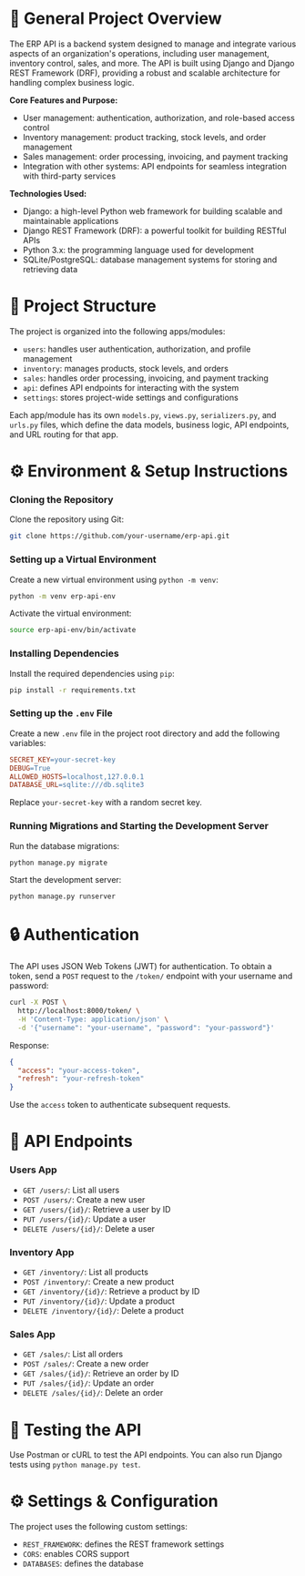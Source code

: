 **📘 General Project Overview**
=====================================

The ERP API is a backend system designed to manage and integrate various aspects of an organization's operations, including user management, inventory control, sales, and more. The API is built using Django and Django REST Framework (DRF), providing a robust and scalable architecture for handling complex business logic.

**Core Features and Purpose:**

* User management: authentication, authorization, and role-based access control
* Inventory management: product tracking, stock levels, and order management
* Sales management: order processing, invoicing, and payment tracking
* Integration with other systems: API endpoints for seamless integration with third-party services

**Technologies Used:**

* Django: a high-level Python web framework for building scalable and maintainable applications
* Django REST Framework (DRF): a powerful toolkit for building RESTful APIs
* Python 3.x: the programming language used for development
* SQLite/PostgreSQL: database management systems for storing and retrieving data

**🧱 Project Structure**
==========================

The project is organized into the following apps/modules:

* `users`: handles user authentication, authorization, and profile management
* `inventory`: manages products, stock levels, and orders
* `sales`: handles order processing, invoicing, and payment tracking
* `api`: defines API endpoints for interacting with the system
* `settings`: stores project-wide settings and configurations

Each app/module has its own `models.py`, `views.py`, `serializers.py`, and `urls.py` files, which define the data models, business logic, API endpoints, and URL routing for that app.

**⚙️ Environment & Setup Instructions**
==========================================

### Cloning the Repository

 Clone the repository using Git:
```bash
git clone https://github.com/your-username/erp-api.git
```
### Setting up a Virtual Environment

Create a new virtual environment using `python -m venv`:
```bash
python -m venv erp-api-env
```
Activate the virtual environment:
```bash
source erp-api-env/bin/activate
```
### Installing Dependencies

Install the required dependencies using `pip`:
```bash
pip install -r requirements.txt
```
### Setting up the `.env` File

Create a new `.env` file in the project root directory and add the following variables:
```makefile
SECRET_KEY=your-secret-key
DEBUG=True
ALLOWED_HOSTS=localhost,127.0.0.1
DATABASE_URL=sqlite:///db.sqlite3
```
Replace `your-secret-key` with a random secret key.

### Running Migrations and Starting the Development Server

Run the database migrations:
```bash
python manage.py migrate
```
Start the development server:
```bash
python manage.py runserver
```
**🔒 Authentication**
=====================

The API uses JSON Web Tokens (JWT) for authentication. To obtain a token, send a `POST` request to the `/token/` endpoint with your username and password:
```bash
curl -X POST \
  http://localhost:8000/token/ \
  -H 'Content-Type: application/json' \
  -d '{"username": "your-username", "password": "your-password"}'
```
Response:
```json
{
  "access": "your-access-token",
  "refresh": "your-refresh-token"
}
```
Use the `access` token to authenticate subsequent requests.

**📡 API Endpoints**
=====================

### Users App

* `GET /users/`: List all users
* `POST /users/`: Create a new user
* `GET /users/{id}/`: Retrieve a user by ID
* `PUT /users/{id}/`: Update a user
* `DELETE /users/{id}/`: Delete a user

### Inventory App

* `GET /inventory/`: List all products
* `POST /inventory/`: Create a new product
* `GET /inventory/{id}/`: Retrieve a product by ID
* `PUT /inventory/{id}/`: Update a product
* `DELETE /inventory/{id}/`: Delete a product

### Sales App

* `GET /sales/`: List all orders
* `POST /sales/`: Create a new order
* `GET /sales/{id}/`: Retrieve an order by ID
* `PUT /sales/{id}/`: Update an order
* `DELETE /sales/{id}/`: Delete an order

**🧪 Testing the API**
=======================

Use Postman or cURL to test the API endpoints. You can also run Django tests using `python manage.py test`.

**⚙️ Settings & Configuration**
==============================

The project uses the following custom settings:

* `REST_FRAMEWORK`: defines the REST framework settings
* `CORS`: enables CORS support
* `DATABASES`: defines the database